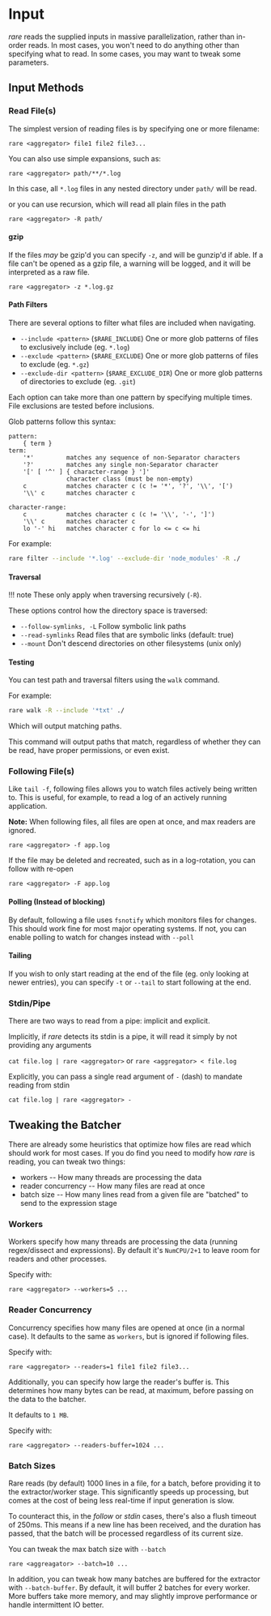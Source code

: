 # Input

*rare* reads the supplied inputs in massive parallelization, rather
than in-order reads.  In most cases, you won't need to do anything
other than specifying what to read.  In some cases, you may want to
tweak some parameters.

## Input Methods

### Read File(s)

The simplest version of reading files is by specifying one or more filename:

`rare <aggregator> file1 file2 file3...`

You can also use simple expansions, such as:

`rare <aggregator> path/**/*.log`

In this case, all `*.log` files in any nested directory under `path/` will be read.

or you can use recursion, which will read all plain files in the path

`rare <aggregator> -R path/`

#### gzip

If the files *may* be gzip'd you can specify `-z`, and will be gunzip'd if able.  If a
file can't be opened as a gzip file, a warning will be logged, and it will be interpreted
as a raw file.

`rare <aggregator> -z *.log.gz`

#### Path Filters

There are several options to filter what files are included when navigating.

- `--include <pattern>` (`$RARE_INCLUDE`) One or more glob patterns of files to exclusively include (eg. `*.log`)
- `--exclude <pattern>` (`$RARE_EXCLUDE`) One or more glob patterns of files to exclude (eg. `*.gz`)
- `--exclude-dir <pattern>` (`$RARE_EXCLUDE_DIR`) One or more glob patterns of directories to exclude (eg. `.git`)

Each option can take more than one pattern by specifying multiple times. File exclusions are
tested before inclusions.

Glob patterns follow this syntax:

```
pattern:
	{ term }
term:
	'*'         matches any sequence of non-Separator characters
	'?'         matches any single non-Separator character
	'[' [ '^' ] { character-range } ']'
	            character class (must be non-empty)
	c           matches character c (c != '*', '?', '\\', '[')
	'\\' c      matches character c

character-range:
	c           matches character c (c != '\\', '-', ']')
	'\\' c      matches character c
	lo '-' hi   matches character c for lo <= c <= hi
```

For example:

```sh
rare filter --include '*.log' --exclude-dir 'node_modules' -R ./
```

#### Traversal

!!! note
	These only apply when traversing recursively (`-R`).

These options control how the directory space is traversed:

- `--follow-symlinks, -L` Follow symbolic link paths
- `--read-symlinks` Read files that are symbolic links (default: true)
- `--mount` Don't descend directories on other filesystems (unix only)

#### Testing

You can test path and traversal filters using the `walk` command.

For example:

```sh
rare walk -R --include '*txt' ./
```

Which will output matching paths.

This command will output paths that match, regardless of whether
they can be read, have proper permissions, or even exist.

### Following File(s)

Like `tail -f`, following files allows you to watch files actively being written to. This is
useful, for example, to read a log of an actively running application.

**Note:** When following files, all files are open at once, and max readers are ignored.

`rare <aggregator> -f app.log`

If the file may be deleted and recreated, such as in a log-rotation, you can follow with re-open

`rare <aggregator> -F app.log`

#### Polling (Instead of blocking)

By default, following a file uses `fsnotify` which monitors files for changes.  This should
work fine for most major operating systems.  If not, you can enable polling to watch for changes
instead with `--poll`

#### Tailing

If you wish to only start reading at the end of the file (eg. only looking at newer entries),
you can specify `-t` or `--tail` to start following at the end.

### Stdin/Pipe

There are two ways to read from a pipe: implicit and explicit.

Implicitly, if *rare* detects its stdin is a pipe, it will read it simply by not providing any arguments

`cat file.log | rare <aggregator>` or `rare <aggregator> < file.log`

Explicitly, you can pass a single read argument of `-` (dash) to mandate reading from stdin

`cat file.log | rare <aggregator> -`

## Tweaking the Batcher

There are already some heuristics that optimize how files are read which
should work for most cases. If you do find you need to modify how *rare*
is reading, you can tweak two things:

* workers -- How many threads are processing the data
* reader concurrency -- How many files are read at once
* batch size -- How many lines read from a given file are "batched" to send to the expression stage

### Workers

Workers specify how many threads are processing the data (running regex/dissect and expressions).  By
default it's `NumCPU/2+1` to leave room for readers and other processes.

Specify with:

`rare <aggregator> --workers=5 ...`

### Reader Concurrency

Concurrency specifies how many files are opened at once (in a normal case). It
defaults to the same as `workers`, but is ignored if following files.

Specify with:

`rare <aggregator> --readers=1 file1 file2 file3...`

Additionally, you can specify how large the reader's buffer is. This determines
how many bytes can be read, at maximum, before passing on the data to the batcher.

It defaults to `1 MB`.

Specify with:

`rare <aggregator> --readers-buffer=1024 ...`

### Batch Sizes

Rare reads (by default) 1000 lines in a file, for a batch, before providing it
to the extractor/worker stage.  This significantly speeds up processing, but comes
at the cost of being less real-time if input generation is slow.

To counteract this, in the *follow* or *stdin* cases, there's also a flush timeout of
250ms. This means if a new line has been received, and the duration has passed,
that the batch will be processed regardless of its current size.

You can tweak the max batch size with `--batch`

`rare <aggreagator> --batch=10 ...`

In addition, you can tweak how many batches are buffered for the extractor with `--batch-buffer`.
By default, it will buffer 2 batches for every worker. More buffers take more memory, and
may slightly improve performance or handle intermittent IO better.
